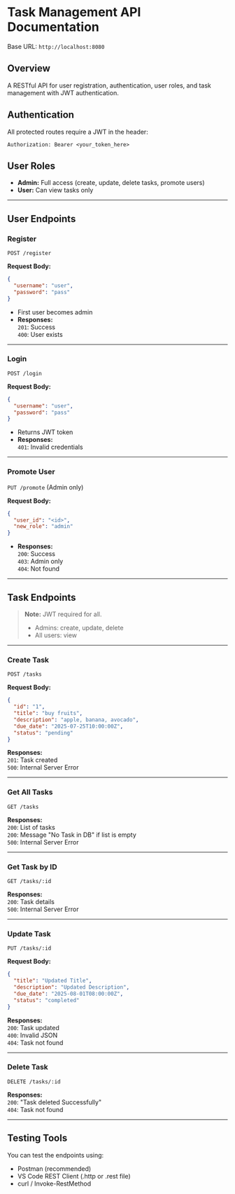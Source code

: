 # Task Management API Documentation

Base URL: `http://localhost:8080`

## Overview

A RESTful API for user registration, authentication, user roles, and task management with JWT authentication.

## Authentication

All protected routes require a JWT in the header:
```
Authorization: Bearer <your_token_here>
```

## User Roles

- **Admin:** Full access (create, update, delete tasks, promote users)
- **User:** Can view tasks only

---

## User Endpoints

### Register
`POST /register`

**Request Body:**
```json
{
  "username": "user",
  "password": "pass"
}
```
- First user becomes admin
- **Responses:**  
  `201`: Success  
  `400`: User exists

---

### Login
`POST /login`

**Request Body:**
```json
{
  "username": "user",
  "password": "pass"
}
```
- Returns JWT token  
- **Responses:**  
  `401`: Invalid credentials

---

### Promote User
`PUT /promote` (Admin only)

**Request Body:**
```json
{
  "user_id": "<id>",
  "new_role": "admin"
}
```
- **Responses:**  
  `200`: Success  
  `403`: Admin only  
  `404`: Not found

---

## Task Endpoints

> **Note:** JWT required for all.  
> - Admins: create, update, delete  
> - All users: view

---

### Create Task
`POST /tasks`

**Request Body:**
```json
{
  "id": "1",
  "title": "buy fruits",
  "description": "apple, banana, avocado",
  "due_date": "2025-07-25T10:00:00Z",
  "status": "pending"
}
```
**Responses:**  
`201`: Task created  
`500`: Internal Server Error

---

### Get All Tasks
`GET /tasks`

**Responses:**  
`200`: List of tasks  
`200`: Message "No Task in DB" if list is empty  
`500`: Internal Server Error

---

### Get Task by ID
`GET /tasks/:id`

**Responses:**  
`200`: Task details  
`500`: Internal Server Error

---

### Update Task
`PUT /tasks/:id`

**Request Body:**
```json
{
  "title": "Updated Title",
  "description": "Updated Description",
  "due_date": "2025-08-01T08:00:00Z",
  "status": "completed"
}
```
**Responses:**  
`200`: Task updated  
`400`: Invalid JSON  
`404`: Task not found

---

### Delete Task
`DELETE /tasks/:id`

**Responses:**  
`200`: "Task deleted Successfully"  
`404`: Task not found

---

## Testing Tools

You can test the endpoints using:
- Postman (recommended)
- VS Code REST Client (.http or .rest file)
- curl / Invoke-RestMethod
